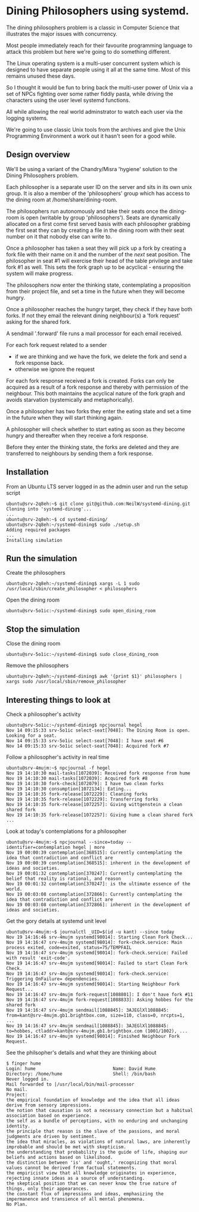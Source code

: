 # Dining Philosophers using systemd.

The dining philosophers problem is a classic in Computer Science that
illustrates the major issues with concurrency.

Most people immediately reach for their favourite programming language
to attack this problem but here we're going to do something different.

The Linux operating system is a multi-user concurrent system which is
designed to have separate people using it all at the same time. Most of
this remains unused these days.

So I thought it would be fun to bring back the multi-user power of Unix
via a set of NPCs fighting over some rather fiddly pasta, while driving
the characters using the user level systemd functions.

All while allowing the real world adminstrator to watch each user via
the logging systems.

We're going to use classic Unix tools from the archives and give the
Unix Programming Environment a work out it hasn't seen for a good while.

## Design overview

We'll be using a variant of the Chandry/Misra 'hygiene' solution to
the Dining Philosophers problem.

Each philosopher is a separate user ID on the server and sits in its
own unix group. It is also a member of the 'philosophers' group which
has access to the dining room at /home/share/dining-room.

The philosophers run autonomously and take their seats once the
dining-room is open (writable by group 'philosophers'). Seats are
dynamically allocated on a first come first served basis with each
philosopher grabbing the first seat they can by creating a file in the
dining room with their seat number on it that nobody else can write to.

Once a philosopher has taken a seat they will pick up a fork by creating
a fork file with their name on it and the number of the *next* seat
position. The philosopher in seat #1 will exercise their head of the
table privilege and take fork #1 as well. This sets the fork graph up to be
acyclical - ensuring the system will make progress.

The philosophers now enter the thinking state, contemplating a proposition
from their project file, and set a time in the future when they will
become hungry.

Once a philosopher reaches the hungry target, they check if they have
both forks. If not they email the relevant dining neighbour(s) a 'fork
request' asking for the shared fork.

A sendmail '.forward' file runs a mail processor for each email received.

For each fork request related to a sender
- if we are thinking and we have the fork, we delete the fork and send a fork response back.
- otherwise we ignore the request

For each fork response received a fork is created. Forks can only be
acquired as a result of a fork response and thereby with permission
of the neighbour. This both maintains the acyclical nature of the fork
graph and avoids starvation (systemically and metaphorically).

Once a philosopher has two forks they enter the eating state and
set a time in the future when they will start thinking again.

A philosopher will check whether to start eating as soon as they become
hungry and thereafter when they receive a fork response.

Before they enter the thinking state, the forks are deleted and they
are transferred to neighbours by sending them a fork response.

## Installation

From an Ubuntu LTS server logged in as the admin user and run the setup script

    ubuntu@srv-2q8eh:~$ git clone git@github.com:NeilW/systemd-dining.git
    Cloning into 'systemd-dining'...
    ...
    ubuntu@srv-2q8eh:~$ cd systemd-dining/
    ubuntu@srv-2q8eh:~/systemd-dining$ sudo ./setup.sh
    Adding required packages
    ...
    Installing simulation

## Run the simulation

Create the philosophers

    ubuntu@srv-2q8eh:~/systemd-dining$ xargs -L 1 sudo /usr/local/sbin/create_philosopher < philosophers

Open the dining room

    ubuntu@srv-5o1ic:~/systemd-dining$ sudo open_dining_room

## Stop the simulation

Close the dining room

    ubuntu@srv-5o1ic:~/systemd-dining$ sudo close_dining_room

Remove the philosophers

    ubuntu@srv-2q8eh:~/systemd-dining$ awk '{print $1}' philosophers | xargs sudo /usr/local/sbin/remove_philosopher

## Interesting things to look at

Check a philosopher's activity

    ubuntu@srv-5o1ic:~/systemd-dining$ npcjournal hegel
    Nov 14 09:15:33 srv-5o1ic select-seat[7048]: The Dining Room is open. Looking for a seat.
    Nov 14 09:15:33 srv-5o1ic select-seat[7048]: I have seat #6
    Nov 14 09:15:33 srv-5o1ic select-seat[7048]: Acquired fork #7

Follow a philosopher's activity in real time

    ubuntu@srv-4mujm:~$ npcjournal -f hegel
    Nov 19 14:10:30 mail-tasks[1072039]: Received fork response from hume
    Nov 19 14:10:30 mail-tasks[1072039]: Acquired fork #8
    Nov 19 14:10:30 fork-check[1072079]: I have two clean forks
    Nov 19 14:10:30 consumption[1072134]: Eating...
    Nov 19 14:10:35 fork-release[1072229]: Cleaning forks
    Nov 19 14:10:35 fork-release[1072229]: Transferring forks
    Nov 19 14:10:35 fork-release[1072257]: Giving wittgenstein a clean shared fork
    Nov 19 14:10:35 fork-release[1072257]: Giving hume a clean shared fork
    ...

Look at today's contemplations for a philosopher

    ubuntu@srv-4mujm:~$ npcjournal --since=today --identifier=contemplation hegel | more
    Nov 19 00:00:39 contemplation[368515]: Currently contemplating the idea that contradiction and conflict are
    Nov 19 00:00:39 contemplation[368515]: inherent in the development of ideas and societies.
    Nov 19 00:01:32 contemplation[370247]: Currently contemplating the belief that reality is rational, and reason
    Nov 19 00:01:32 contemplation[370247]: is the ultimate essence of the world.
    Nov 19 00:03:08 contemplation[372866]: Currently contemplating the idea that contradiction and conflict are
    Nov 19 00:03:08 contemplation[372866]: inherent in the development of ideas and societies.

Get the gory details at systemd unit level

    ubuntu@srv-4mujm:~$ journalctl _UID=$(id -u kant) --since today
    Nov 19 14:16:46 srv-4mujm systemd[98014]: Starting Clean Fork Check...
    Nov 19 14:16:47 srv-4mujm systemd[98014]: fork-check.service: Main process exited, code=exited, status=75/TEMPFAIL
    Nov 19 14:16:47 srv-4mujm systemd[98014]: fork-check.service: Failed with result 'exit-code'.
    Nov 19 14:16:47 srv-4mujm systemd[98014]: Failed to start Clean Fork Check.
    Nov 19 14:16:47 srv-4mujm systemd[98014]: fork-check.service: Triggering OnFailure= dependencies.
    Nov 19 14:16:47 srv-4mujm systemd[98014]: Starting Neighbour Fork Request...
    Nov 19 14:16:47 srv-4mujm fork-request[1088801]: I don't have fork #11
    Nov 19 14:16:47 srv-4mujm fork-request[1088833]: Asking hobbes for the shared fork
    Nov 19 14:16:47 srv-4mujm sendmail[1088845]: 3AJEGlXl1088845: from=kant@srv-4mujm.gb1.brightbox.com, size=110, class=0, nrcpts=1, ...
    Nov 19 14:16:47 srv-4mujm sendmail[1088845]: 3AJEGlXl1088845: to=hobbes, ctladdr=kant@srv-4mujm.gb1.brightbox.com (1001/1002), ...
    Nov 19 14:16:47 srv-4mujm systemd[98014]: Finished Neighbour Fork Request.

See the philsopher's details and what they are thinking about

    $ finger hume
    Login: hume           			        Name: David Hume
    Directory: /home/hume               	Shell: /bin/bash
    Never logged in.
    Mail forwarded to |/usr/local/bin/mail-processor
    No mail.
    Project:
    the empirical foundation of knowledge and the idea that all ideas derive from sensory impressions.
    the notion that causation is not a necessary connection but a habitual association based on experience.
    the self as a bundle of perceptions, with no enduring and unchanging identity.
    the principle that reason is the slave of the passions, and moral judgments are driven by sentiment.
    the idea that miracles, as violations of natural laws, are inherently improbable and should be met with skepticism.
    the understanding that probability is the guide of life, shaping our beliefs and actions based on likelihood.
    the distinction between 'is' and 'ought,' recognizing that moral values cannot be derived from factual statements.
    the empiricist view that all knowledge originates in experience, rejecting innate ideas as a source of understanding.
    the skeptical position that we can never know the true nature of things, only their appearances.
    the constant flux of impressions and ideas, emphasizing the impermanence and transience of all mental phenomena.
    No Plan.

